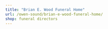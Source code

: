 ```yaml
---
title: "Brian E. Wood Funeral Home"
url: /owen-sound/brian-e-wood-funeral-home/
shop: funeral directors
---
```

